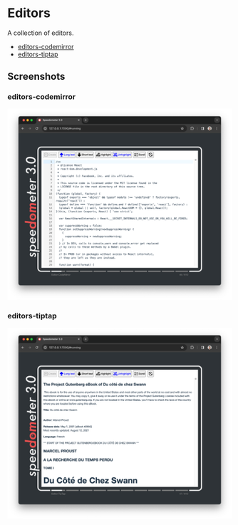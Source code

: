 # Editors

A collection of editors.

-   [editors-codemirror](./editors-codemirror/README.md)
-   [editors-tiptap](./editors-tiptap/README.md)

## Screenshots

### editors-codemirror

![editors-codemirror](./screenshot_codemirror.png)

### editors-tiptap

![editors-tiptap](./screenshot_tiptap.png)
